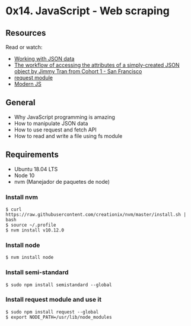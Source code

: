 # 0x14. JavaScript - Web scraping

## Resources
Read or watch:

* [Working with JSON data](https://developer.mozilla.org/en-US/docs/Learn/JavaScript/Objects/JSON)
* [The workflow of accessing the attributes of a simply-created JSON object by Jimmy Tran from Cohort 1 - San Francisco](https://medium.com/@vietkieutie/the-workflow-of-accessing-the-attributes-of-a-simply-created-json-object-82a5b33e2319)
* [request module](https://github.com/request/request)
* [Modern JS](https://github.com/mbeaudru/modern-js-cheatsheet)

## General

- Why JavaScript programming is amazing
- How to manipulate JSON data
- How to use request and fetch API
- How to read and write a file using fs module

## Requirements

- Ubuntu 18.04 LTS
- Node 10
- nvm (Manejador de paquetes de node)

### Install nvm

```
$ curl https://raw.githubusercontent.com/creationix/nvm/master/install.sh | bash
$ source ~/.profile
$ nvm install v10.12.0
```

### Install node

```
$ nvm install node
```

### Install semi-standard

```
$ sudo npm install semistandard --global
```

### Install request module and use it

```
$ sudo npm install request --global
$ export NODE_PATH=/usr/lib/node_modules
```

